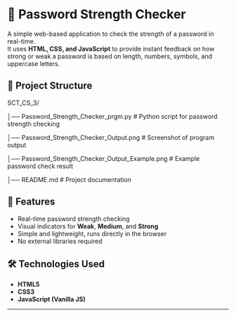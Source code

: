 # 🔐 Password Strength Checker

A simple web-based application to check the strength of a password in real-time.  
It uses **HTML, CSS, and JavaScript** to provide instant feedback on how strong or weak a password is based on length, numbers, symbols, and uppercase letters.


## 📂 Project Structure

SCT_CS_3/

│── Password_Strength_Checker_prgm.py         # Python script for password strength checking

│── Password_Strength_Checker_Output.png      # Screenshot of program output

│── Password_Strength_Checker_Output_Example.png # Example password check result

│── README.md                                 # Project documentation


   

## 🚀 Features
- Real-time password strength checking  
- Visual indicators for **Weak**, **Medium**, and **Strong**  
- Simple and lightweight, runs directly in the browser  
- No external libraries required  


## 🛠️ Technologies Used
- **HTML5**
- **CSS3**
- **JavaScript (Vanilla JS)**

---



